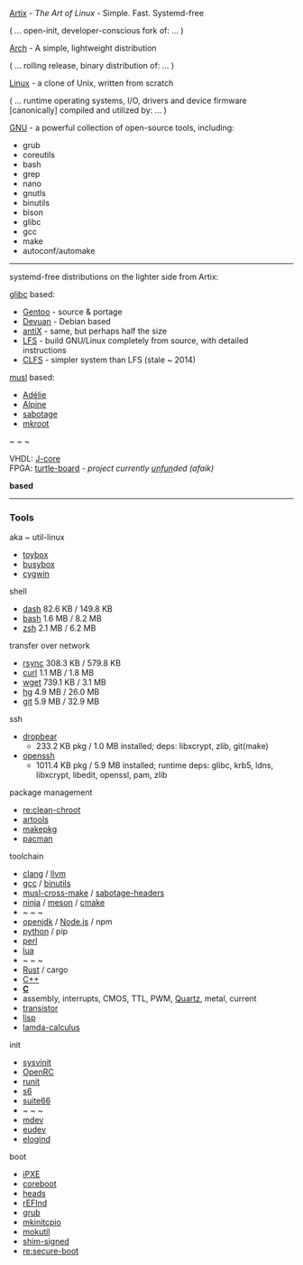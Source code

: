 [Artix](https://artixlinux.org/) - _The Art of Linux_ - Simple. Fast. Systemd-free

( ... open-init, developer-conscious fork of: ... )

[Arch](https://archlinux.org/) - A simple, lightweight distribution

( ... rolling release, binary distribution of: ... )

[Linux](https://www.kernel.org/) - a clone of Unix, written from scratch

( ... runtime operating systems, I/O, drivers and device firmware \[canonically\] compiled and utilized by: ... )

[GNU](https://www.gnu.org/software/software.html) - a powerful collection of open-source tools, including:

* grub
* coreutils
* bash
* grep
* nano
* gnutls
* binutils
* bison
* glibc
* gcc
* make
* autoconf/automake

___

systemd-free distributions on the lighter side from Artix:

[glibc](https://www.gnu.org/software/libc/) based: 
* [Gentoo](https://www.gentoo.org/) - source & portage
* [Devuan](https://www.devuan.org/) - Debian based
* [antiX](https://antixlinux.com/) - same, but perhaps half the size
* [LFS](https://linuxfromscratch.org/lfs/view/stable/) - build GNU/Linux completely from source, with detailed instructions
* [CLFS](http://clfs.org/view/CLFS-3.0.0-SYSVINIT/x86_64-64/) - simpler system than LFS (stale ~ 2014)

[musl](https://git.musl-libc.org/cgit/musl/) based:
* [Adélie](https://git.adelielinux.org/adelie?sort=latest_activity_desc)
* [Alpine](https://alpinelinux.org/)
* [sabotage](https://github.com/sabotage-linux/sabotage)
* [mkroot](https://github.com/landley/mkroot)

~ ~ ~

VHDL: [J-core](https://j-core.org/)<br/>
FPGA: [turtle-board](https://www.cnx-software.com/2017/03/13/turtle-board-is-a-raspberry-pi-2-like-fpga-board-for-j-core-j2-open-source-superh-sh2-soc/) - _project currently [unfun](/img/sadge-king_cookk.png)ded (afaik)_

__based__

___

### Tools

aka ~ util-linux
* [toybox](https://github.com/landley/toybox)
* [busybox](https://www.busybox.net/)
* [cygwin](https://www.cygwin.com/)

shell
* [dash](http://gondor.apana.org.au/~herbert/dash/) 82.6 KB / 149.8 KB
* [bash](https://tiswww.case.edu/php/chet/bash/bashtop.html) 1.6 MB / 8.2 MB
* [zsh](https://www.zsh.org/) 2.1 MB / 6.2 MB

transfer over network
* [rsync](https://rsync.samba.org/) 308.3 KB / 579.8 KB
* [curl](https://curl.se/) 1.1 MB / 1.8 MB
* [wget](https://www.gnu.org/software/wget/) 739.1 KB / 3.1 MB
* [hg](https://www.mercurial-scm.org/) 4.9 MB / 26.0 MB
* [git](https://git-scm.com/) 5.9 MB / 32.9 MB

ssh
* [dropbear](https://matt.ucc.asn.au/dropbear/dropbear.html) 
  * 233.2 KB pkg / 1.0 MB installed; deps: libxcrypt, zlib, git(make)
* [openssh](https://www.openssh.com/) 
  * 1011.4 KB pkg / 5.9 MB installed; runtime deps: glibc, krb5, ldns, libxcrypt, libedit, openssl, pam, zlib 

package management

* [re:clean-chroot](https://wiki.archlinux.org/title/DeveloperWiki:Building_in_a_clean_chroot)
* [artools](https://gitea.artixlinux.org/artix/artools)
* [makepkg](https://wiki.archlinux.org/title/Arch_Build_System)
* [pacman](https://gitlab.archlinux.org/pacman/pacman/)

toolchain
* [clang](https://clang.llvm.org/) / [llvm](https://llvm.org/)
* [gcc](https://www.gnu.org/software/gcc/) / [binutils](https://www.gnu.org/software/binutils/)
* [musl-cross-make](https://github.com/richfelker/musl-cross-make) / [sabotage-headers](https://github.com/sabotage-linux/kernel-headers)
* [ninja](https://ninja-build.org/) / [meson](https://mesonbuild.com/) / [cmake](https://cmake.org/)
* ~ ~ ~
* [openjdk](https://openjdk.java.net/) / [Node.js](https://nodejs.org/en/) / npm
* [python](https://www.python.org/) / pip
* [perl](https://www.perl.org/)
* [lua](https://www.lua.org/)
* ~ ~ ~
* [Rust](https://www.rust-lang.org/) / cargo
* [C++](https://isocpp.org/)
* [__C__](http://www.open-std.org/jtc1/sc22/wg14/)
* assembly, interrupts, CMOS, TTL, PWM, [Quartz](https://www.avrfreaks.net/sites/default/files/introductionquartz.pdf), metal, current
* [transistor](https://en.wikipedia.org/wiki/Transistor)
* [lisp](https://lisp-lang.org/)
* [lamda-calculus](https://plato.stanford.edu/entries/lambda-calculus/)

init

* [sysvinit](https://wiki.gentoo.org/wiki/Sysvinit)
* [OpenRC](https://wiki.gentoo.org/wiki/OpenRC)
* [runit](http://smarden.org/runit/)
* [s6](https://www.skarnet.org/software/s6-linux-init/)
* [suite66](https://web.obarun.org/software/66/latest/66-init.html)
* ~ ~ ~
* [mdev](https://github.com/slashbeast/mdev-like-a-boss)
* [eudev](https://wiki.gentoo.org/wiki/Eudev)
* [elogind](https://wiki.gentoo.org/wiki/Elogind)

boot
* [iPXE](https://ipxe.org/)
* [coreboot](https://coreboot.org/)
* [heads](https://osresearch.net/)
* [rEFInd](http://www.rodsbooks.com/refind/)
* [grub](https://www.gnu.org/software/grub/)
* [mkinitcpio](https://wiki.archlinux.org/title/Mkinitcpio)
* [mokutil](https://github.com/lcp/mokutil)
* [shim-signed](https://aur.archlinux.org/packages/shim-signed/)
* [re:secure-boot](https://www.rodsbooks.com/efi-bootloaders/secureboot.html)
